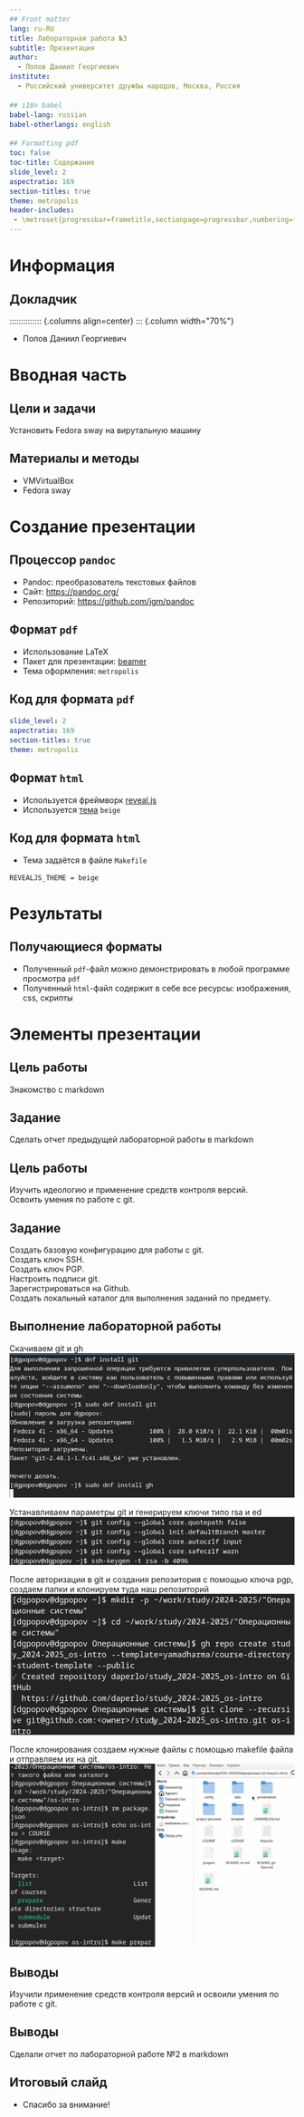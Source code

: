 ```yaml
---
## Front matter
lang: ru-RU
title: Лабораторная работа №3
subtitle: Презентация
author:
  - Попов Даниил Георгиевич
institute:
  - Российский университет дружбы народов, Москва, Россия

## i18n babel
babel-lang: russian
babel-otherlangs: english

## Formatting pdf
toc: false
toc-title: Содержание
slide_level: 2
aspectratio: 169
section-titles: true
theme: metropolis
header-includes:
 - \metroset{progressbar=frametitle,sectionpage=progressbar,numbering=fraction}
---
```


# Информация

## Докладчик

:::::::::::::: {.columns align=center}
::: {.column width="70%"}

  * Попов Даниил Георгиевич


# Вводная часть


## Цели и задачи

Установить Fedora sway на вирутальную машину

## Материалы и методы

- VMVirtualBox
- Fedora sway

# Создание презентации

## Процессор `pandoc`

- Pandoc: преобразователь текстовых файлов
- Сайт: <https://pandoc.org/>
- Репозиторий: <https://github.com/jgm/pandoc>

## Формат `pdf`

- Использование LaTeX
- Пакет для презентации: [beamer](https://ctan.org/pkg/beamer)
- Тема оформления: `metropolis`

## Код для формата `pdf`

```yaml
slide_level: 2
aspectratio: 169
section-titles: true
theme: metropolis
```

## Формат `html`

- Используется фреймворк [reveal.js](https://revealjs.com/)
- Используется [тема](https://revealjs.com/themes/) `beige`

## Код для формата `html`

- Тема задаётся в файле `Makefile`

```make
REVEALJS_THEME = beige 
```
# Результаты

## Получающиеся форматы

- Полученный `pdf`-файл можно демонстрировать в любой программе просмотра `pdf`
- Полученный `html`-файл содержит в себе все ресурсы: изображения, css, скрипты

# Элементы презентации

## Цель работы

Знакомство с markdown

## Задание

Сделать отчет предыдущей лабораторной работы в markdown



## Цель работы

Изучить идеологию и применение средств контроля версий.  
Освоить умения по работе с git.  

## Задание

Создать базовую конфигурацию для работы с git.  
Создать ключ SSH.  
Создать ключ PGP.  
Настроить подписи git.  
Зарегистрироваться на Github.  
Создать локальный каталог для выполнения заданий по предмету.  



## Выполнение лабораторной работы

Скачиваем git и gh  
![Установка](image/1.jpg)  

Устанавливаем параметры git и генерируем ключи типо rsa и ed  
![Ключи и параметры](image/2.jpg)  

После авторизации в git и создания репозитория с помощью ключа pgp, создаем папки и клонируем туда наш репозиторий  
![Клонирование](image/3.jpg)  

После клонирования создаем нужные файлы с помощью makefile файла и отправляем их на git.  
![Создаем нужные папки](image/4.jpg)   

## Выводы

Изучили применение средств контроля версий и освоили умения по работе с git.


## Выводы

Сделали отчет по лабораторной работе №2 в markdown


## Итоговый слайд

- Спасибо за внимание!

